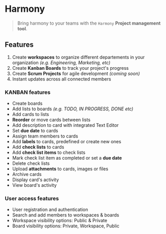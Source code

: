 # Harmony

> Bring harmony to your teams with the `Harmony` __Project management tool__. 

## Features

1. Create __workspaces__ to organize different departements in your organization _(e.g. Engineering, Marketing, etc)_
2. Create __Kanban Boards__ to track your project's progress
3. Create __Scrum Projects__ for agile development _(coming soon)_
4. Instant updates across all connected members

### KANBAN features
* Create boards
* Add lists to boards _(e.g. TODO, IN PROGRESS, DONE etc)_
* Add cards to lists
* __Reorder__ or move cards between lists
* Add description to card with integrated Text Editor
* Set __due date__ to cards
* Assign team members to cards
* Add __labels__ to cards, predefined or create new ones
* Add __check lists__ to cards
* Add __check list items__ to check lists
* Mark check list item as completed or set a __due date__
* Delete check lists
* Upload __attachments__ to cards, images or files
* Archive cards
* Display card's activity
* View board's activity

### User access features
* User registration and authentication
* Search and add members to workspaces & boards
* Workspace visibility options: Public & Private
* Board visibility options: Private, Workspace, Public
